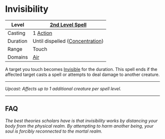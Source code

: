 # Invisibility

| Level    | [2nd Level Spell](2nd%20Level%20Spells.md)                            |
| -------- | --------------------------------------------------------------------- |
| Casting  | 1 [Action](../../../../Game%20Procedures/Core%20Procedures/Action.md) |
| Duration | Until dispelled ([Concentration](../../Concentration.md))             |
| Range    | Touch                                                                 |
| Domains  | [Air](../../Spell%20Domains/Air.md)                                   |

A target you touch becomes [Invisible](../../../../Game%20Procedures/Conditions/Invisible.md) for the duration. This spell ends if the affected target casts a spell or attempts to deal damage to another creature.

---
*Upcast: Affects up to 1 additional creature per spell level.*

---

## FAQ

*The best theories scholars have is that invisibility works by distancing your body from the physical realm. By attempting to harm another being, your soul is forcibly reconnected to the mortal realm.*
